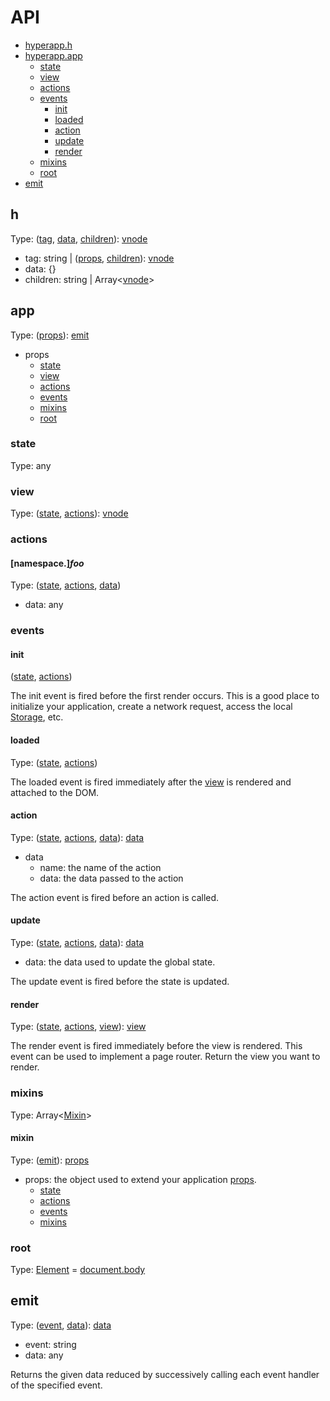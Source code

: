# API

* [hyperapp.h](#h)
* [hyperapp.app](#app)
  * [state](#state)
  * [view](#view)
  * [actions](#actions)
  * [events](#events)
    * [init](#init)
    * [loaded](#loaded)
    * [action](#action)
    * [update](#update)
    * [render](#render)
  * [mixins](#mixins)
  * [root](#root)
* [emit](#emit)

## h

[vnode]: /docs/virtual-nodes.md

Type: ([tag](#h-tag), [data](#h-data), [children](#h-children)): [vnode]

* <a name="h-tag"></a>tag: string | ([props](#h-data), [children](#h-children)): [vnode]
* <a name="h-data"></a>data: {}
* <a name="h-children"></a>children: string | Array\<[vnode]\>

## app

Type: ([props](#app-props)): [emit](#emit)

* <a name="app-props"></a> props
  * [state](#state)
  * [view](#view)
  * [actions](#actions)
  * [events](#events)
  * [mixins](#mixins)
  * [root](#root)

### state

Type: any

### view

Type: ([state](#state), [actions](#actions)): [vnode]

### actions
#### [namespace.]_foo_

Type: ([state](#state), [actions](#actions), [data](#actions-data))

* <a name="actions-data"></a> data: any

### events
#### init

([state](#state), [actions](#actions))

The init event is fired before the first render occurs. This is a good place to initialize your application, create a network request, access the local [Storage](https://developer.mozilla.org/en-US/docs/Web/API/Storage), etc.

#### loaded

Type: ([state](#state), [actions](#actions))

The loaded event is fired immediately after the [view](#view) is rendered and attached to the DOM.

#### action

Type: ([state](#state), [actions](#actions), [data](#action-data)): [data](#action-data)

* <a name="action-data"></a>data
  * name: the name of the action
  * data: the data passed to the action

The action event is fired before an action is called.

#### update

Type: ([state](#state), [actions](#actions), [data](#update-data)): [data](#update-data)

* <a name="update-data"></a>data: the data used to update the global state.

The update event is fired before the state is updated.

#### render

Type: ([state](#state), [actions](#actions), [view](#view)): [view](#view)

The render event is fired immediately before the view is rendered. This event can be used to implement a page router. Return the view you want to render.

### mixins

Type: Array\<[Mixin](#mixin)\>

#### mixin

Type: ([emit](#emit)): [props](#mixin-props)

* <a name="mixin-props"></a>props: the object used to extend your application [props](#app-props).
  * [state](#state)
  * [actions](#actions)
  * [events](#events)
  * [mixins](#mixins)

### root

Type: [Element](https://developer.mozilla.org/en-US/docs/Web/API/Element) = [document.body](https://developer.mozilla.org/en-US/docs/Web/API/Document/body)

## emit

Type: ([event](#emit-event), [data](#emit-data)): [data](#emit-data)

* <a name="emit-event"></a>event: string
* <a name="emit-data"></a>data: any

Returns the given data reduced by successively calling each event handler of the specified event.




